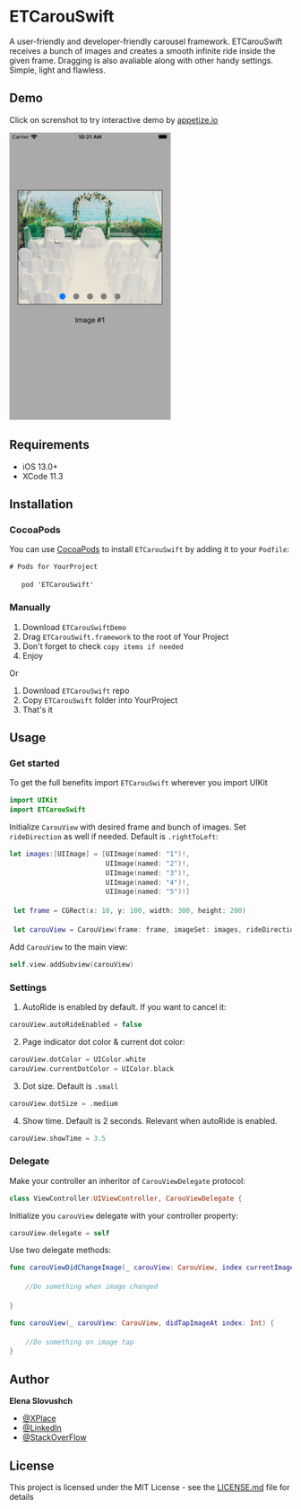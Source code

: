# ETCarouSwift

A user-friendly and developer-friendly carousel framework. ETCarouSwift receives a bunch of images and creates a smooth infinite ride inside the given frame. Dragging is also avaliable along with other handy settings. Simple, light and flawless.

## Demo

Click on screnshot to try interactive demo by [appetize.io](https://appetize.io)

[<img src="ETCarouSwift_screenshot.jpg" width="288" height="512" />](https://appetize.io/app/an0dku1e08nm2kv7p8984cyqx8?device=iphone8&scale=75&orientation=portrait&osVersion=13.3)


## Requirements

* iOS 13.0+
* XCode 11.3


## Installation

### CocoaPods

You can use [CocoaPods](https://cocoapods.org) to install ```ETCarouSwift``` by adding it to your ```Podfile```:

```
# Pods for YourProject

   pod 'ETCarouSwift'
```

### Manually

1. Download ```ETCarouSwiftDemo```
2. Drag ```ETCarouSwift.framework``` to the root of Your Project
3. Don't forget to check ```copy items if needed```
4. Enjoy

Or

1. Download ```ETCarouSwift``` repo
2. Copy ```ETCarouSwift``` folder into YourProject
3. That's it



## Usage

### Get started

To get the full benefits import ```ETCarouSwift```  wherever you import UIKit

```Swift
import UIKit
import ETCarouSwift 
```

Initialize ```CarouView``` with desired frame and bunch of images. Set ```rideDirection``` as well if needed. Default is ```.rightToLeft```:

```Swift
let images:[UIImage] = [UIImage(named: "1")!,
                        UIImage(named: "2")!,
                        UIImage(named: "3")!,
                        UIImage(named: "4")!,
                        UIImage(named: "5")!]
                        
 let frame = CGRect(x: 10, y: 100, width: 300, height: 200)
 
 let carouView = CarouView(frame: frame, imageSet: images, rideDirection: .leftToRight)
```

Add ```CarouView``` to the main view:

```Swift
self.view.addSubview(carouView)
```

### Settings

1. AutoRide is enabled by default. If you want to cancel it:
```Swift
carouView.autoRideEnabled = false
```
2. Page indicator dot color & current dot color:
```Swift
carouView.dotColor = UIColor.white
carouView.currentDotColor = UIColor.black
```
3. Dot size. Default is ```.small```
```Swift
carouView.dotSize = .medium
```
4. Show time. Default is 2 seconds. Relevant when autoRide is enabled. 
```Swift
carouView.showTime = 3.5
```

### Delegate

Make your controller an inheritor of ```CarouViewDelegate``` protocol:
```Swift
class ViewController:UIViewController, CarouViewDelegate {
```
Initialize you ```carouView``` delegate with your controller property:

```Swift
carouView.delegate = self
```

Use two delegate methods:

```Swift
func carouViewDidChangeImage(_ carouView: CarouView, index currentImageIndex: Int) {
        
    //Do something when image changed
        
}
```

```Swift
func carouView(_ carouView: CarouView, didTapImageAt index: Int) {
    
    //Do something on image tap
}
```

## Author

**Elena Slovushch**
* [@XPlace](https://www.xplace.com/il/en/u/paralel?omloc=us_en)
* [@LinkedIn](https://www.linkedin.com/in/elena-slovushch/)
* [@StackOverFlow](https://stackoverflow.com/users/4506863/elena?tab=profile)


## License

This project is licensed under the MIT License - see the [LICENSE.md](LICENSE.md) file for details
